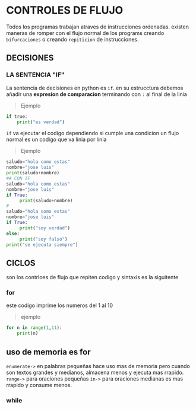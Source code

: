 # CONTROLES DE FLUJO
Todos los programas trabajan atraves de instrucciones ordenadas.
existen maneras de romper con el flujo normal de los programs creando
`bifurcaciones` o creando `repiticion` de instrucciones.
## DECISIONES
### LA SENTENCIA "IF"
La sentencia de decisiones en python es `if`. en su estrucctura debemos añadir una **expresion de comparacion** terminando con `:` al final de la linia
>  Ejemplo

```python
if true:
    print("es verdad")
```
`if` va ejecutar el codigo dependiendo si cumple una condicion
un flujo normal es un codigo que va linia por linia
> Ejemplo
```python
saludo="hola como estas"
nombre="jose luis"
print(saludo+nombre)
## CON IF
saludo="hola como estas"
nombre="jose luis"
if True:
     print(saludo+nombre)
#
saludo="hola como estas"
nombre="jose luis"
if True:
     print("soy verdad")
else:
     print("soy falso")
print("se ejecuta siempre")
```
## CICLOS
 son los contrloes de flujo que repiten codigo y sintaxis es la siguitente
### for
 este codigo imprime los numeros del 1 al 10
 >ejemplo
 ```python
 for n in range(1,11):
     print(n)
 ```
 ## uso de memoria es for
 `enumerate->` en palabras pequeñas hace uso mas de memoria pero cuando son textos grandes
 y medianos, almacena menos y ejecuta mas rrapido.
 `range->` para oraciones pequeñas
 `in->` para oraciones medianas es mas rrapido y consume menos.
### while










